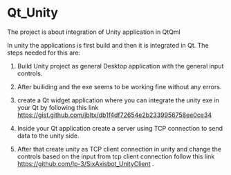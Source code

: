 # Qt_Unity

The project is about integration of Unity application in QtQml

In unity the applications is first build and then it is integrated in Qt.
The steps needed for this are:
1. Build Unity project as general Desktop application with the general input controls.

2. After builiding and the exe seems to be working fine without any errors.

3. create a Qt widget application where you can integrate the unity exe in your Qt by following
this link https://gist.github.com/jbltx/db1f4df72654e2b2339956758ee0ce34

4. Inside your Qt application create a server using TCP connection to send data to the unity side.

5. After that create unity as TCP client connection in unity and change the controls based on the input from tcp client connection follow this link https://github.com/Ip-3/SixAxisbot_UnityClient .
